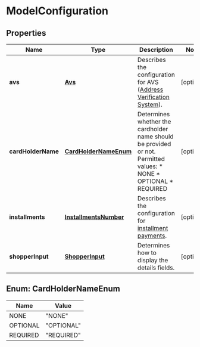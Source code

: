 

# ModelConfiguration


## Properties

| Name | Type | Description | Notes |
|------------ | ------------- | ------------- | -------------|
|**avs** | [**Avs**](Avs.md) | Describes the configuration for AVS ([Address Verification System](https://en.wikipedia.org/wiki/Address_Verification_System)). |  [optional] |
|**cardHolderName** | [**CardHolderNameEnum**](#CardHolderNameEnum) | Determines whether the cardholder name should be provided or not.  Permitted values: * NONE * OPTIONAL * REQUIRED |  [optional] |
|**installments** | [**InstallmentsNumber**](InstallmentsNumber.md) | Describes the configuration for [installment payments](https://docs.adyen.com/payment-methods/cards/credit-card-installments). |  [optional] |
|**shopperInput** | [**ShopperInput**](ShopperInput.md) | Determines how to display the details fields. |  [optional] |



## Enum: CardHolderNameEnum

| Name | Value |
|---- | -----|
| NONE | &quot;NONE&quot; |
| OPTIONAL | &quot;OPTIONAL&quot; |
| REQUIRED | &quot;REQUIRED&quot; |



